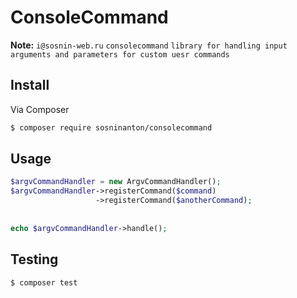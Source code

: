 # ConsoleCommand



**Note:** ```i@sosnin-web.ru``` ```consolecommand``` ```library for handling input arguments and parameters for custom uesr commands``` 



## Install

Via Composer

``` bash
$ composer require sosninanton/consolecommand
```

## Usage

``` php
$argvCommandHandler = new ArgvCommandHandler();
$argvCommandHandler->registerCommand($command)
                   ->registerCommand($anotherCommand);
                   
                   
echo $argvCommandHandler->handle();                   
```


## Testing

``` bash
$ composer test
```



